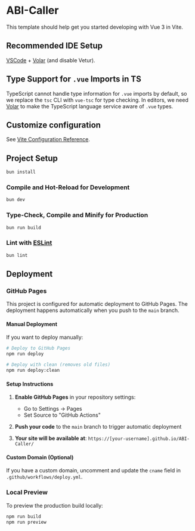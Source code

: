 # ABI-Caller

This template should help get you started developing with Vue 3 in Vite.

## Recommended IDE Setup

[VSCode](https://code.visualstudio.com/) + [Volar](https://marketplace.visualstudio.com/items?itemName=Vue.volar) (and disable Vetur).

## Type Support for `.vue` Imports in TS

TypeScript cannot handle type information for `.vue` imports by default, so we replace the `tsc` CLI with `vue-tsc` for type checking. In editors, we need [Volar](https://marketplace.visualstudio.com/items?itemName=Vue.volar) to make the TypeScript language service aware of `.vue` types.

## Customize configuration

See [Vite Configuration Reference](https://vite.dev/config/).

## Project Setup

```sh
bun install
```

### Compile and Hot-Reload for Development

```sh
bun dev
```

### Type-Check, Compile and Minify for Production

```sh
bun run build
```

### Lint with [ESLint](https://eslint.org/)

```sh
bun lint
```

## Deployment

### GitHub Pages

This project is configured for automatic deployment to GitHub Pages. The deployment happens automatically when you push to the `main` branch.

#### Manual Deployment

If you want to deploy manually:

```sh
# Deploy to GitHub Pages
npm run deploy

# Deploy with clean (removes old files)
npm run deploy:clean
```

#### Setup Instructions

1. **Enable GitHub Pages** in your repository settings:
   - Go to Settings → Pages
   - Set Source to "GitHub Actions"

2. **Push your code** to the `main` branch to trigger automatic deployment

3. **Your site will be available at**: `https://[your-username].github.io/ABI-Caller/`

#### Custom Domain (Optional)

If you have a custom domain, uncomment and update the `cname` field in `.github/workflows/deploy.yml`.

### Local Preview

To preview the production build locally:

```sh
npm run build
npm run preview
```
